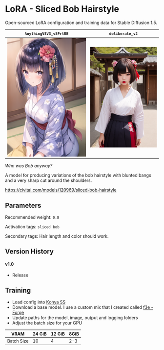 # LoRA - Sliced Bob Hairstyle

Open-sourced LoRA configuration and training data for Stable Diffusion 1.5.

| `AnythingV5V3_v5PrtRE`          | `deliberate_v2`                 |
|--------------------|---------------------------|
| ![2D](1.0/00720-20230802163212.png) | ![Realistic](1.0/00845-20230802171137.png) |

_Who was Bob anyway?_

A model for producing variations of the bob hairstyle with blunted bangs and a very sharp cut around the shoulders.

https://civitai.com/models/120969/sliced-bob-hairstyle

## Parameters

Recommended weight: `0.8`

Activation tags: `sliced bob`

Secondary tags: Hair length and color should work.

## Version History

#### v1.0

* Release

## Training

* Load config into [Kohya SS](https://github.com/bmaltais/kohya_ss)
* Download a base model. I use a custom mix that I created called [f3e - Forge](https://civitai.com/models/160315)
* Update paths for the model, image, output and logging folders
* Adjust the batch size for your GPU

| VRAM       | 24 GiB | 12 GiB | 8GiB |
|------------|--------|--------|------|
| Batch Size | 10     | 4      | 2-3  |
